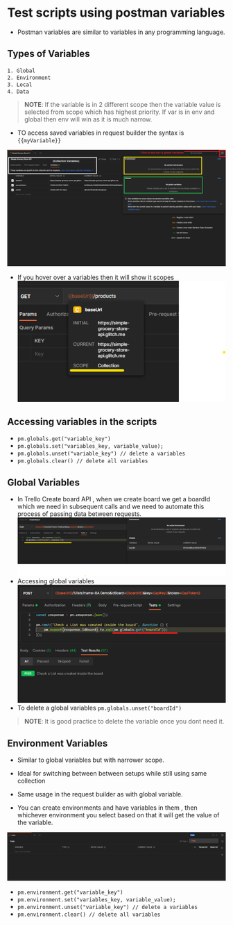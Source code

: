 # Test scripts using postman variables
* Postman variables are similar to variables in any programming language. 
## Types of Variables
    1. Global
    2. Environment 
    3. Local 
    4. Data
> **NOTE**: If the variable is in 2 different scope then the variable value is selected from scope which has highest priority. If var is in env and global then env will win as it is much narrow. 

* TO access saved variables in request builder the syntax is `{{myVariable}}`

![Overview](./img/variables-overview.png)

* If you hover over a variables then it will show it scopes
![scopes](./img/scopes.png)

## Accessing variables in the scripts

* `pm.globals.get("variable_key")`
* `pm.globals.set("variables_key, variable_value);`
* `pm.globals.unset("variable_key") // delete a variables`
* `pm.globals.clear() // delete all variables`

## Global Variables
* In Trello Create board API , when we create board we get a boardId which we need in subsequent calls and we need to automate this process of passing data between requests. 
![setting-global-variables](./img/setting-global-variables.png)
* Accessing global variables
![image.png](./img/accessing-global-variables.png)
* To delete a global variables `pm.globals.unset("boardId")`

> **NOTE**: It is good practice to delete the variable once you dont need it.

## Environment Variables
* Similar to global variables but with narrower scope. 
* Ideal for switching between between setups while still using same collection
* Same usage in the request builder as with global variable.

* You can create environments and have variables in them , then whichever environment you select based on that it will get the value of the variable. 

![environments](./img/environments.png)

* `pm.environment.get("variable_key")`
* `pm.environment.set("variables_key, variable_value);`
* `pm.environment.unset("variable_key") // delete a variables`
* `pm.environment.clear() // delete all variables`